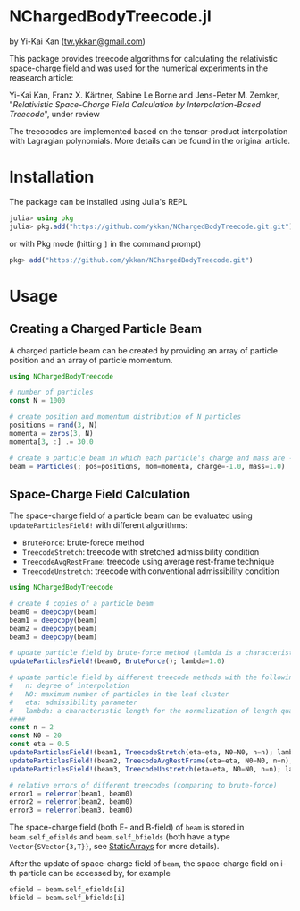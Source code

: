 # NChargedBodyTreecode.jl
by Yi-Kai Kan (<tw.ykkan@gmail.com>)

This package provides treecode algorithms for calculating the relativistic space-charge field and was used for the numerical experiments in the reasearch article: 

Yi-Kai Kan, Franz X. Kärtner, Sabine Le Borne and Jens-Peter M. Zemker, "*Relativistic Space-Charge Field Calculation by Interpolation-Based Treecode*", under review 

The treeocodes are implemented based on the tensor-product interpolation with Lagragian polynomials. More details can be found in the original article.

# Installation
The package can be installed using Julia's REPL
```julia
julia> using pkg
julia> pkg.add("https://github.com/ykkan/NChargedBodyTreecode.git.git")
```
or with Pkg mode (hitting `]` in the command prompt)
```julia
pkg> add("https://github.com/ykkan/NChargedBodyTreecode.git") 
```

# Usage
## Creating a Charged Particle Beam
A charged particle beam can be created by providing an array of particle position and an array of particle momentum.
``` julia
using NChargedBodyTreecode

# number of particles
const N = 1000    

# create position and momentum distribution of N particles
positions = rand(3, N)
momenta = zeros(3, N)
momenta[3, :] .= 30.0

# create a particle beam in which each particle's charge and mass are -1 and 1 
beam = Particles(; pos=positions, mom=momenta, charge=-1.0, mass=1.0) 
```

## Space-Charge Field Calculation
The space-charge field of a particle beam can be evaluated using `updateParticlesField!` with different algorithms:
* `BruteForce`: brute-forece method
* `TreecodeStretch`: treecode with stretched admissibility condition
* `TreecodeAvgRestFrame`: treecode using average rest-frame technique
* `TreecodeUnstretch`: treecode with conventional admissibility condition 
``` julia
using NChargedBodyTreecode

# create 4 copies of a particle beam
beam0 = deepcopy(beam)
beam1 = deepcopy(beam)
beam2 = deepcopy(beam)
beam3 = deepcopy(beam)

# update particle field by brute-force method (lambda is a characteristic length for the normalization of length quantity)
updateParticlesField!(beam0, BruteForce(); lambda=1.0)

# update particle field by different treecode methods with the following parameters: 
#   n: degree of interpolation
#   N0: maximum number of particles in the leaf cluster
#   eta: admissibility parameter 
#   lambda: a characteristic length for the normalization of length quantity
####
const n = 2 
const N0 = 20  
const eta = 0.5
updateParticlesField!(beam1, TreecodeStretch(eta=eta, N0=N0, n=n); lambda=1.0)
updateParticlesField!(beam2, TreecodeAvgRestFrame(eta=eta, N0=N0, n=n); lambda=1.0)
updateParticlesField!(beam3, TreecodeUnstretch(eta=eta, N0=N0, n=n); lambda=1.0)

# relative errors of different treecodes (comparing to brute-force)
error1 = relerror(beam1, beam0) 
error2 = relerror(beam2, beam0)
error3 = relerror(beam3, beam0)
```
The space-charge field (both E- and B-field) of `beam` is stored in `beam.self_efields` and `beam.self_bfields` (both have a type `Vector{SVector{3,T}}`, see [StaticArrays](https://github.com/JuliaArrays/StaticArrays.jl) for more details).

After the update of space-charge field of `beam`, the space-charge field on i-th particle can be accessed by, for example
```julia
efield = beam.self_efields[i]
bfield = beam.self_bfields[i]
```

